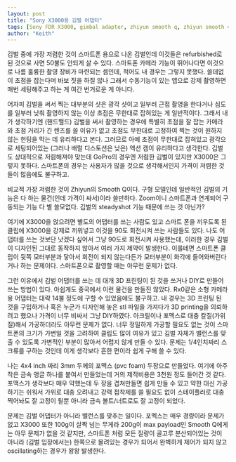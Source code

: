 ```yaml
---
layout: post
title: "Sony X3000용 김벌 어댑터"
tags: [Sony FDR X3000, gimbal adapter, zhiyun smooth q, zhiyun smooth 4]
author: "Keith"
---
```


김벌 중에 가장 저렴한 것이 스마트폰 용으로 나온 김벌인데 이것들은 refurbished로 된 것으로 사면 50불도 안되게 살 수 있다. 스마트폰 카메라 기능이 뛰어나다면 이것으로 나름 훌륭한 촬영 장비가 마련되는 셈인데, 적어도 내 경우는 그렇지 못했다. 쓸데없이 초점을 잡는다며 바보 짓을 하질 않나 그래서 수동기능이 있는 앱으로 강제 촬영하면 매번 세팅해주고 하는 게 여간 번거로운 게 아니다. 

어차피 김벌을 써서 찍는 대부분의 샷은 광각 샷이고 일부러 근접 촬영을 한다거나 심도를 일부러 낮춰 촬영하지 않는 이상 초점은 무한대로 잡혀있는 게 일반적이다. 그래서 내가 생각하기엔 (핸드핼드) 김벌을 써서 촬영하는 경우에 특별히 초점을 잘 잡는 카메라와 초점 거리가 긴 렌즈를 쓸 이유가 없고 초점도 무한대로 고정하여 찍는 것이 원하지 않는 헌팅을 막는 데 유리하다고 본다. 그러므로 아예 초점이 무한대로 잡혀있고 광각으로 세팅되어있는 (그러나 배럴 디스토션은 낮은) 액션 캠이 유리하다고 생각한다. 김벌도 상대적으로 저렴해져야 맞는데 GoPro의 경우엔 저렴한 김벌이 있지만 X3000은 그렇지 못하다. 스마트폰의 경우는 사용자가 많을 것으로 생각해서인지 가격이 저렴한 것들이 많음에도 불구하고.

비교적 가장 저렴한 것이 Zhiyun의 Smooth Q이다. 구형 모델인데 일반적인 김벌의 기능은 다 하는 물건(인데 가격이 싸서)이라 쓸만하다. Zoom이니 스마트폰과 연계되어 구동되는 기능 다 별 쓸모없다. 김벌의 steadyshot 기능 때문에 쓰는 것 아닌가?

여기에 X3000을 얹으려면 별도의 어댑터를 쓰는 사람도 있고 스마트 폰을 끼우도록 된 클립에 X3000을 강제로 끼워넣고 이것을 90도 회전시켜 쓰는 사람들도 있다. 나도 어댑터를 쓰는 것보단 낫겠다 싶어서 그냥 90도로 회전시켜 사용했는데, 이러한 경우 김벌이 디자인된 그대로 동작하지 않아서 여러 가지 제약이 발생한다. 이를테면 스마트폰 클립이 뒷쪽 모터부분과 닿아서 회전이 되지 않는다든가 모터부분이 화각에 들어와버린다거나 하는 문제이다. 스마트폰으로 촬영할 때는 아무런 문제가 없다.

그런 이유에서 김벌 어댑터를 쓰는 데 대개 3D 프린팅이 된 것을 쓰거나 DIY로 만들어 쓰는 방법이 있다. 아쉽게도 중국에서 이런 물건을 만들진 않았다. Rx0같은 소형 카메라용 어댑터는 대략 14불 정도에 구할 수 있었음에도 불구하고. 내 경우는 3D 프린팅 된 것을 구입하거나 혹은 누군가 디자인해 놓은 stl 파일을 가져다가 3D printing을 의뢰하려고 했으나 가격이 너무 비싸서 그냥 DIY하였다. 아크릴이나 포멕스로 대충 칼질(가위질)해서 가공하더라도 아무런 문제가 없다. 너무 정밀하게 가공할 필요도 없는 것이 스마트폰의 크기가 가변일 것을 고려하여 클립도 많이 여유가 있고 김벌 자체가 밸런스를 맞출 수 있도록 가변적인 부분이 많아서 어렵지 않게 만들 수 있다. 문제는 1/4인치짜리 스크류를 구하는 것인데 이게 생각보다 흔한 편이라 쉽게 구해 쓸 수 있다.

나는 4x4 inch 짜리 3mm 두께의 포맥스 (pvc foam) 두장으로 만들었다. 여기에 아주 작은 금속 앵글 하나를 붙여서 만들었는데 거의 제작비용은 3천원 정도 들어간 것 같다. 포맥스가 생각보다 매우 약했는데 두 장을 겹쳐만들면 쉽게 만들 수 있고 약한 대신 가공하기는 쉬워서 가위로 대충 오려내고 강력 접착제를 쓸 필요도 없이 스테이플러로 대충 찍어놔도 잘 고정이 될뿐 아니라 금속 볼트/너트로도 잘 고정이 되었다. 

문제는 김벌 어댑터가 아니라 밸런스를 맞추는 일이다. 포멕스는 매우 경량이라 문제가 없고 X3000 또한 100g이 살짝 넘는 무게라 200g이 max payload인 Smooth Q에게는 아무 문제가 없을 것 같지만, 스마트폰 처럼 모든 질량이 골고루 분산되어있는 것이 아니라 (김벌 입장에서는) 한쪽으로 몰려있는 경우가 되어서 완벽하게 제어가 되지 않고 oscillating하는 경우가 왕왕 발생한다. 